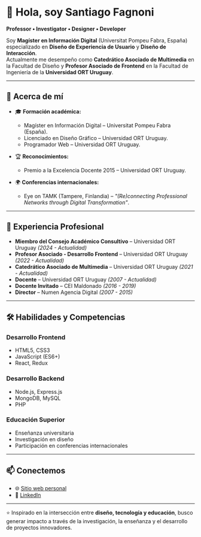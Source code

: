 # 👋 Hola, soy Santiago Fagnoni

**Professor • Investigator • Designer • Developer**

Soy **Magíster en Información Digital** (Universitat Pompeu Fabra, España) especializado en **Diseño de Experiencia de Usuario** y **Diseño de Interacción**.  
Actualmente me desempeño como **Catedrático Asociado de Multimedia** en la Facultad de Diseño y **Profesor Asociado de Frontend** en la Facultad de Ingeniería de la **Universidad ORT Uruguay**.  

---

## 📌 Acerca de mí

- 🎓 **Formación académica:**
  - Magíster en Información Digital – Universitat Pompeu Fabra (España).
  - Licenciado en Diseño Gráfico – Universidad ORT Uruguay.
  - Programador Web – Universidad ORT Uruguay.

- 🏆 **Reconocimientos:**
  - Premio a la Excelencia Docente 2015 – Universidad ORT Uruguay.

- 🌍 **Conferencias internacionales:**
  - Eye on TAMK (Tampere, Finlandia) – *"(Re)connecting Professional Networks through Digital Transformation"*.

---

## 💼 Experiencia Profesional

- **Miembro del Consejo Académico Consultivo** – Universidad ORT Uruguay *(2024 - Actualidad)*  
- **Profesor Asociado - Desarrollo Frontend** – Universidad ORT Uruguay *(2022 - Actualidad)*  
- **Catedrático Asociado de Multimedia** – Universidad ORT Uruguay *(2021 - Actualidad)*  
- **Docente** – Universidad ORT Uruguay *(2007 - Actualidad)*  
- **Docente Invitado** – CEI Maldonado *(2016 - 2019)*  
- **Director** – Numen Agencia Digital *(2007 - 2015)*  

---

## 🛠️ Habilidades y Competencias

### Desarrollo Frontend
- HTML5, CSS3  
- JavaScript (ES6+)  
- React, Redux  

### Desarrollo Backend
- Node.js, Express.js  
- MongoDB, MySQL  
- PHP  

### Educación Superior
- Enseñanza universitaria  
- Investigación en diseño  
- Participación en conferencias internacionales  

---

## 📫 Conectemos

- 🌐 [Sitio web personal](https://develotion.com)  
- 💼 [LinkedIn](https://www.linkedin.com/in/santiagofagnoni)
  
---

⭐️ Inspirado en la intersección entre **diseño, tecnología y educación**, busco generar impacto a través de la investigación, la enseñanza y el desarrollo de proyectos innovadores.
